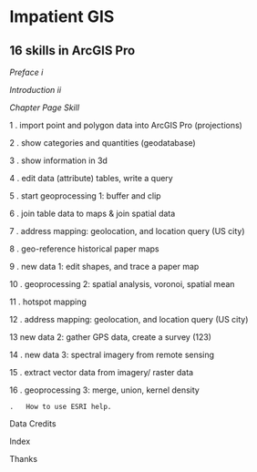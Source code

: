 # Impatient GIS # 

## 16 skills in ArcGIS Pro ##

*Preface	i*	

*Introduction 	ii*

*Chapter 	Page 	Skill*

1 	. 	import point and polygon data into ArcGIS Pro (projections)

2 	. 	show categories and quantities  (geodatabase)

3 	. 	show information in 3d

4 	. 	edit data (attribute) tables, write a query

5 	. 	start geoprocessing 1: buffer and clip 

6 	.	join table data to maps & join spatial data

7 	. 	address mapping: geolocation, and location query (US city) 

8 	. 	geo-reference historical paper maps

9 	. 	new data 1: edit shapes, and trace a paper map

10 	.	geoprocessing 2: spatial analysis, voronoi, spatial mean

11 	. 	hotspot mapping 

12 	. 	address mapping: geolocation, and location query (US city) 

13		new data 2: gather GPS data, create a survey (123)

14 	. 	new data 3: spectral imagery from remote sensing 

15 	. 	extract vector data from imagery/ raster data 

16 	. 	geoprocessing 3: merge, union, kernel density

 	. 	How to use ESRI help. 
  
Data Credits

Index

Thanks 		
